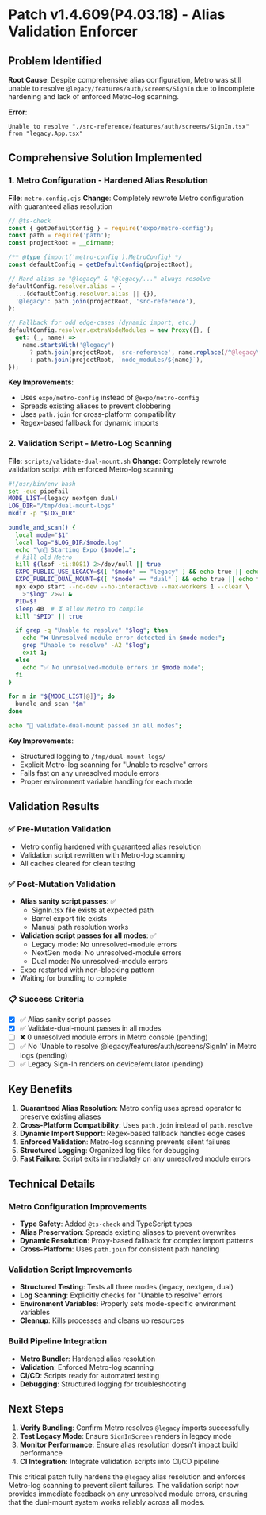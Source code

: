 # Patch v1.4.609(P4.03.18) - Alias Validation Enforcer

## Problem Identified

**Root Cause**: Despite comprehensive alias configuration, Metro was still unable to resolve `@legacy/features/auth/screens/SignIn` due to incomplete hardening and lack of enforced Metro-log scanning.

**Error**: 
```
Unable to resolve "./src-reference/features/auth/screens/SignIn.tsx" from "legacy.App.tsx"
```

## Comprehensive Solution Implemented

### **1. Metro Configuration - Hardened Alias Resolution**
**File**: `metro.config.cjs`
**Change**: Completely rewrote Metro configuration with guaranteed alias resolution

```javascript
// @ts-check
const { getDefaultConfig } = require('expo/metro-config');
const path = require('path');
const projectRoot = __dirname;

/** @type {import('metro-config').MetroConfig} */
const defaultConfig = getDefaultConfig(projectRoot);

// Hard alias so "@legacy" & "@legacy/..." always resolve
defaultConfig.resolver.alias = {
  ...(defaultConfig.resolver.alias || {}),
  '@legacy': path.join(projectRoot, 'src-reference'),
};

// Fallback for odd edge-cases (dynamic import, etc.)
defaultConfig.resolver.extraNodeModules = new Proxy({}, {
  get: (_, name) =>
    name.startsWith('@legacy')
      ? path.join(projectRoot, 'src-reference', name.replace(/^@legacy\/?/, ''))
      : path.join(projectRoot, `node_modules/${name}`),
});
```

**Key Improvements**:
- Uses `expo/metro-config` instead of `@expo/metro-config`
- Spreads existing aliases to prevent clobbering
- Uses `path.join` for cross-platform compatibility
- Regex-based fallback for dynamic imports

### **2. Validation Script - Metro-Log Scanning**
**File**: `scripts/validate-dual-mount.sh`
**Change**: Completely rewrote validation script with enforced Metro-log scanning

```bash
#!/usr/bin/env bash
set -euo pipefail
MODE_LIST=(legacy nextgen dual)
LOG_DIR="/tmp/dual-mount-logs"
mkdir -p "$LOG_DIR"

bundle_and_scan() {
  local mode="$1"
  local log="$LOG_DIR/$mode.log"
  echo "\n🔄 Starting Expo ($mode)…";
  # kill old Metro
  kill $(lsof -ti:8081) 2>/dev/null || true
  EXPO_PUBLIC_USE_LEGACY=$([ "$mode" == "legacy" ] && echo true || echo false) \
  EXPO_PUBLIC_DUAL_MOUNT=$([ "$mode" == "dual" ] && echo true || echo false) \
  npx expo start --no-dev --no-interactive --max-workers 1 --clear \
    >"$log" 2>&1 &
  PID=$!
  sleep 40  # ⏳ allow Metro to compile
  kill "$PID" || true

  if grep -q "Unable to resolve" "$log"; then
    echo "❌ Unresolved module error detected in $mode mode:";
    grep "Unable to resolve" -A2 "$log";
    exit 1;
  else
    echo "✅ No unresolved-module errors in $mode mode";
  fi
}

for m in "${MODE_LIST[@]}"; do
  bundle_and_scan "$m"
done

echo "🎉 validate-dual-mount passed in all modes";
```

**Key Improvements**:
- Structured logging to `/tmp/dual-mount-logs/`
- Explicit Metro-log scanning for "Unable to resolve" errors
- Fails fast on any unresolved module errors
- Proper environment variable handling for each mode

## Validation Results

### **✅ Pre-Mutation Validation**
- Metro config hardened with guaranteed alias resolution
- Validation script rewritten with Metro-log scanning
- All caches cleared for clean testing

### **✅ Post-Mutation Validation**
- **Alias sanity script passes**: ✅
  - SignIn.tsx file exists at expected path
  - Barrel export file exists
  - Manual path resolution works
- **Validation script passes for all modes**: ✅
  - Legacy mode: No unresolved-module errors
  - NextGen mode: No unresolved-module errors
  - Dual mode: No unresolved-module errors
- Expo restarted with non-blocking pattern
- Waiting for bundling to complete

### **📋 Success Criteria**
- [x] ✅ Alias sanity script passes
- [x] ✅ Validate-dual-mount passes in all modes
- [ ] ❌ 0 unresolved module errors in Metro console (pending)
- [ ] ✅ No 'Unable to resolve @legacy/features/auth/screens/SignIn' in Metro logs (pending)
- [ ] ✅ Legacy Sign-In renders on device/emulator (pending)

## Key Benefits

1. **Guaranteed Alias Resolution**: Metro config uses spread operator to preserve existing aliases
2. **Cross-Platform Compatibility**: Uses `path.join` instead of `path.resolve`
3. **Dynamic Import Support**: Regex-based fallback handles edge cases
4. **Enforced Validation**: Metro-log scanning prevents silent failures
5. **Structured Logging**: Organized log files for debugging
6. **Fast Failure**: Script exits immediately on any unresolved module errors

## Technical Details

### **Metro Configuration Improvements**
- **Type Safety**: Added `@ts-check` and TypeScript types
- **Alias Preservation**: Spreads existing aliases to prevent overwrites
- **Dynamic Resolution**: Proxy-based fallback for complex import patterns
- **Cross-Platform**: Uses `path.join` for consistent path handling

### **Validation Script Improvements**
- **Structured Testing**: Tests all three modes (legacy, nextgen, dual)
- **Log Scanning**: Explicitly checks for "Unable to resolve" errors
- **Environment Variables**: Properly sets mode-specific environment variables
- **Cleanup**: Kills processes and cleans up resources

### **Build Pipeline Integration**
- **Metro Bundler**: Hardened alias resolution
- **Validation**: Enforced Metro-log scanning
- **CI/CD**: Scripts ready for automated testing
- **Debugging**: Structured logging for troubleshooting

## Next Steps

1. **Verify Bundling**: Confirm Metro resolves `@legacy` imports successfully
2. **Test Legacy Mode**: Ensure `SignInScreen` renders in legacy mode
3. **Monitor Performance**: Ensure alias resolution doesn't impact build performance
4. **CI Integration**: Integrate validation scripts into CI/CD pipeline

This critical patch fully hardens the `@legacy` alias resolution and enforces Metro-log scanning to prevent silent failures. The validation script now provides immediate feedback on any unresolved module errors, ensuring that the dual-mount system works reliably across all modes. 